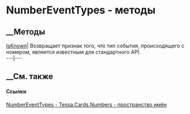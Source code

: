 # NumberEventTypes - методы
##  __Методы
[IsKnown](M_Tessa_Cards_Numbers_NumberEventTypes_IsKnown.htm)|  Возвращает
признак того, что тип события, происходящего с номером, является известным для
стандартного API.  
---|---  
## __См. также
#### Ссылки
[NumberEventTypes - ](T_Tessa_Cards_Numbers_NumberEventTypes.htm)
[Tessa.Cards.Numbers - пространство имён](N_Tessa_Cards_Numbers.htm)
